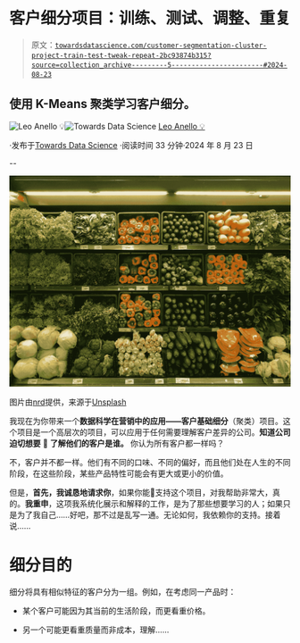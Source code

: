 # 客户细分项目：训练、测试、调整、重复

> 原文：[`towardsdatascience.com/customer-segmentation-cluster-project-train-test-tweak-repeat-2bc93874b315?source=collection_archive---------5-----------------------#2024-08-23`](https://towardsdatascience.com/customer-segmentation-cluster-project-train-test-tweak-repeat-2bc93874b315?source=collection_archive---------5-----------------------#2024-08-23)

## 使用 K-Means 聚类学习客户细分。

[](https://medium.com/@panData?source=post_page---byline--2bc93874b315--------------------------------)![Leo Anello 💡](https://medium.com/@panData?source=post_page---byline--2bc93874b315--------------------------------)[](https://towardsdatascience.com/?source=post_page---byline--2bc93874b315--------------------------------)![Towards Data Science](https://towardsdatascience.com/?source=post_page---byline--2bc93874b315--------------------------------) [Leo Anello 💡](https://medium.com/@panData?source=post_page---byline--2bc93874b315--------------------------------)

·发布于[Towards Data Science](https://towardsdatascience.com/?source=post_page---byline--2bc93874b315--------------------------------) ·阅读时间 33 分钟·2024 年 8 月 23 日

--

![](img/e1efe48276717212b1802beb2d847a11.png)

图片由[nrd](https://unsplash.com/@nicotitto?utm_source=medium&utm_medium=referral)提供，来源于[Unsplash](https://unsplash.com/?utm_source=medium&utm_medium=referral)

我现在为你带来一个**数据科学在营销中的应用——客户基础细分**（聚类）项目。这个项目是一个高层次的项目，可以应用于任何需要理解客户差异的公司。**知道公司迫切想要** 👹 **了解他们的客户是谁。** 你认为所有客户都一样吗？

不，客户并不都一样。他们有不同的口味、不同的偏好，而且他们处在人生的不同阶段，在这些阶段，某些产品特性可能会有更大或更小的价值。

但是，**首先，我诚恳地请求你**，如果你能👏支持这个项目，对我帮助非常大，真的。**我重申**，这项我系统化展示和解释的工作，是为了那些想要学习的人；如果只是为了我自己……好吧，那不过是乱写一通。无论如何，我依赖你的支持。接着说……

# **细分目的**

细分将具有相似特征的客户分为一组。例如，在考虑同一产品时：

+   某个客户可能因为其当前的生活阶段，而更看重价格。

+   另一个可能更看重质量而非成本，理解……
